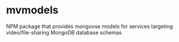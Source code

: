 # mvmodels
NPM package that provides mongoose models for services targeting video/file-sharing MongoDB database schemas
